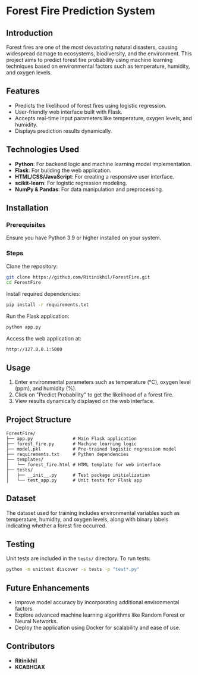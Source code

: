 # Forest Fire Prediction System

## Introduction
Forest fires are one of the most devastating natural disasters, causing widespread damage to ecosystems, biodiversity, and the environment. This project aims to predict forest fire probability using machine learning techniques based on environmental factors such as temperature, humidity, and oxygen levels.



## Features
- Predicts the likelihood of forest fires using logistic regression.
- User-friendly web interface built with Flask.
- Accepts real-time input parameters like temperature, oxygen levels, and humidity.
- Displays prediction results dynamically.

## Technologies Used
- **Python**: For backend logic and machine learning model implementation.
- **Flask**: For building the web application.
- **HTML/CSS/JavaScript**: For creating a responsive user interface.
- **scikit-learn**: For logistic regression modeling.
- **NumPy & Pandas**: For data manipulation and preprocessing.

## Installation
### Prerequisites
Ensure you have Python 3.9 or higher installed on your system.

### Steps
Clone the repository:

```bash
git clone https://github.com/Ritinikhil/ForestFire.git
cd ForestFire
```

Install required dependencies:

```bash
pip install -r requirements.txt
```

Run the Flask application:

```bash
python app.py
```

Access the web application at:

```
http://127.0.0.1:5000
```

## Usage
1. Enter environmental parameters such as temperature (°C), oxygen level (ppm), and humidity (%).
2. Click on "Predict Probability" to get the likelihood of a forest fire.
3. View results dynamically displayed on the web interface.

## Project Structure
```
ForestFire/
├── app.py               # Main Flask application
├── forest_fire.py       # Machine learning logic
├── model.pkl            # Pre-trained logistic regression model
├── requirements.txt     # Python dependencies
├── templates/
│   └── forest_fire.html # HTML template for web interface
├── tests/
│   ├── __init__.py      # Test package initialization
│   └── test_app.py      # Unit tests for Flask app
```

## Dataset
The dataset used for training includes environmental variables such as temperature, humidity, and oxygen levels, along with binary labels indicating whether a forest fire occurred.

## Testing
Unit tests are included in the `tests/` directory. To run tests:

```bash
python -m unittest discover -s tests -p "test*.py"
```

## Future Enhancements
- Improve model accuracy by incorporating additional environmental factors.
- Explore advanced machine learning algorithms like Random Forest or Neural Networks.
- Deploy the application using Docker for scalability and ease of use.

## Contributors
- **Ritinikhil**
- **KCABHCAX**
